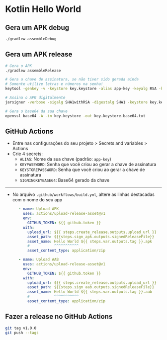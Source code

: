 # Kotlin Hello World

## Gera um APK debug
```bash
./gradlew assembleDebug
```

## Gera um APK release
```bash
# Gera o APK
./gradlew assembleRelease

# Gera a chave de assinatura, se não tiver sido gerada ainda
# Somente utilize letras e números na senha!
keytool -genkey -v -keystore key.keystore -alias app-key -keyalg RSA -keysize 2048 -validity 10000

# Assina o APK digitalmente
jarsigner -verbose -sigalg SHA1withRSA -digestalg SHA1 -keystore key.keystore app/build/outputs/apk/release/app-release-unsigned.apk app-key

# Gera o base64 da sua chave
openssl base64 -A -in key.keystore -out key.keystore.base64.txt
```

## GitHub Actions
* Entre nas configurações do seu projeto > Secrets and variables > Actions
* Crie 4 secrets:
  * `ALIAS`: Nome da sua chave (padrão: `app-key`)
  * `KEYPASSWORD`: Senha que você criou ao gerar a chave de assinatura
  * `KEYSTOREPASSWORD`: Senha que você criou ao gerar a chave de assinatura
  * `SIGNINGKEYBASE64`: Base64 gerado da chave
---
* No arquivo `.github/workflows/build.yml`, altere as linhas destacadas com o nome do seu app
```yaml
      - name: Upload APK
        uses: actions/upload-release-asset@v1
        env:
          GITHUB_TOKEN: ${{ github.token }}
        with:
          upload_url: ${{ steps.create_release.outputs.upload_url }}
          asset_path: ${{steps.sign_apk.outputs.signedReleaseFile}}
          asset_name: Hello World ${{ steps.var.outputs.tag }}.apk
          #           ^^^^^^^^^^^
          asset_content_type: application/zip

      - name: Upload AAB
        uses: actions/upload-release-asset@v1
        env:
          GITHUB_TOKEN: ${{ github.token }}
        with:
          upload_url: ${{ steps.create_release.outputs.upload_url }}
          asset_path: ${{steps.sign_aab.outputs.signedReleaseFile}}
          asset_name: Hello World ${{ steps.var.outputs.tag }}.aab
          #           ^^^^^^^^^^^
          asset_content_type: application/zip
```

## Fazer a release no GitHub Actions
```bash
git tag v1.0.0
git push --tags
```